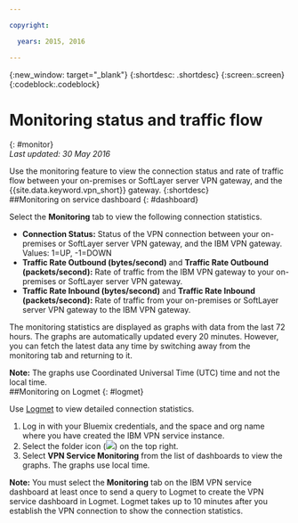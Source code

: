 ```yaml
---

copyright:

  years: 2015, 2016

---
```


{:new_window: target="_blank"}
{:shortdesc: .shortdesc}
{:screen:.screen}
{:codeblock:.codeblock}

# Monitoring status and traffic flow
{: #monitor}  
*Last updated: 30 May 2016*  

Use the monitoring feature to view the connection status and rate of traffic flow between your on-premises or SoftLayer server VPN gateway, and the {{site.data.keyword.vpn_short}} gateway. 
{:shortdesc}  
##Monitoring on service dashboard
{: #dashboard}

Select the **Monitoring** tab to view the following connection statistics.

* **Connection Status:** Status of the VPN connection between your on-premises or SoftLayer server VPN gateway, and the IBM VPN gateway. Values: 1=UP, -1=DOWN 
* **Traffic Rate Outbound (bytes/second)** and **Traffic Rate Outbound (packets/second):** Rate of traffic from the IBM VPN gateway to your on-premises or SoftLayer server VPN gateway.  
* **Traffic Rate Inbound (bytes/second)** and **Traffic Rate Inbound (packets/second):** Rate of traffic from your on-premises or SoftLayer server VPN gateway to the IBM VPN gateway.  

The monitoring statistics are displayed as graphs with data from the last 72 hours. The graphs are automatically updated every 20 minutes. However, you can fetch the latest data any time by switching away from the monitoring tab and returning to it.

**Note:** The graphs use Coordinated Universal Time (UTC) time and not the local time.  
##Monitoring on Logmet
{: #logmet}

Use [Logmet](https://logmet.{DomainName}) to view detailed connection statistics. 

1. Log in with your Bluemix credentials, and the space and org name where you have created the IBM VPN service instance.  
2. Select the folder icon (![](images/folder.png)) on the top right.
3. Select **VPN Service Monitoring** from the list of dashboards to view the graphs. The graphs use local time.  

**Note:** You must select the **Monitoring** tab on the IBM VPN service dashboard at least once to send a query to Logmet to create the VPN service dashboard in Logmet. Logmet takes up to 10 minutes after you establish the VPN connection to show the connection statistics.


